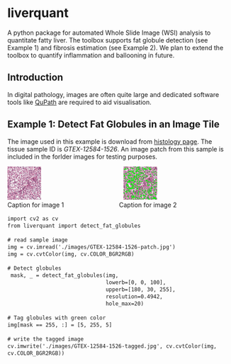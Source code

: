 # liverquant
A python package for automated Whole Slide Image (WSI) analysis to quantitate fatty liver. The toolbox supports fat globule detection (see Example 1) and fibrosis estimation (see Example 2). We plan to extend the toolbox to quantify inflammation and ballooning in future. 

## Introduction
In digital pathology, images are often quite large and dedicated software tools like [QuPath](https://qupath.github.io/) are required to aid visualisation.

## Example 1: Detect Fat Globules in an Image Tile
The image used in this example is download from [histology page](https://gtexportal.org/home/histologyPage). The tissue sample ID is _GTEX-12584-1526_. An image patch from this sample is included in the forlder images for testing purposes.

<div style="display:flex; justify-content:center; align-items:center; flex-direction:column;">
  <div style="display:flex; justify-content:center; align-items:center;">
    <figure style="margin:0; padding:0;">
      <img src="./images/GTEX-12584-1526-patch.jpg" alt="Image 1" style="width:30%; margin-right:10px;" />
      <figcaption>Caption for image 1</figcaption>
    </figure>
    <figure style="margin:0; padding:0;">
      <img src="./images/GTEX-12584-1526-tagged.jpg" alt="Image 2" style="width:30%; margin-left:10px;" />
      <figcaption>Caption for image 2</figcaption>
    </figure>
  </div>
</div>

```
import cv2 as cv
from liverquant import detect_fat_globules

# read sample image
img = cv.imread('./images/GTEX-12584-1526-patch.jpg')
img = cv.cvtColor(img, cv.COLOR_BGR2RGB)

# Detect globules
 mask, _ = detect_fat_globules(img,
                               lowerb=[0, 0, 100],
                               upperb=[180, 30, 255],
                               resolution=0.4942,
                               hole_max=20)

# Tag globules with green color                                   
img[mask == 255, :] = [5, 255, 5]

# write the tagged image
cv.imwrite('./images/GTEX-12584-1526-tagged.jpg', cv.cvtColor(img, cv.COLOR_BGR2RGB))
```

